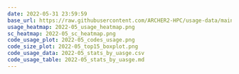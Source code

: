 ```yaml
---
date: 2022-05-31 23:59:59
base_url: https://raw.githubusercontent.com/ARCHER2-HPC/usage-data/main/allusers/2022/05
usage_heatmap: 2022-05_usage_heatmap.png
sc_heatmap: 2022-05_sc_heatmap.png
code_usage_plot: 2022-05_codes_usage.png
code_size_plot: 2022-05_top15_boxplot.png
code_usage_data: 2022-05_stats_by_uasge.csv
code_usage_table: 2022-05_stats_by_uasge.md
---
```

